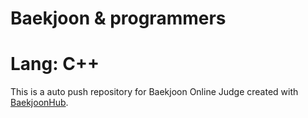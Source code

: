 # Baekjoon & programmers 
# Lang: C++

This is a auto push repository for Baekjoon Online Judge created with [BaekjoonHub](https://github.com/BaekjoonHub/BaekjoonHub).
